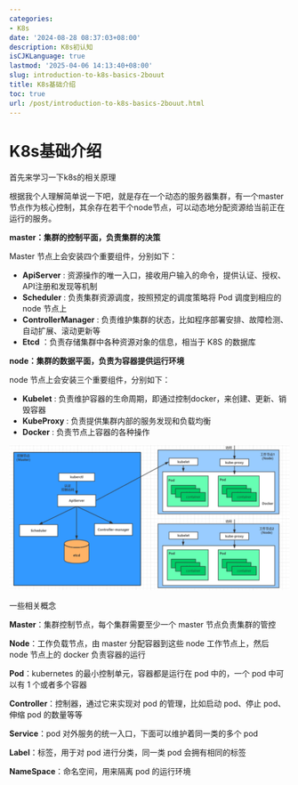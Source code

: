 ```yaml
---
categories:
- K8s
date: '2024-08-28 08:37:03+08:00'
description: K8s初认知
isCJKLanguage: true
lastmod: '2025-04-06 14:13:40+08:00'
slug: introduction-to-k8s-basics-2bouut
title: K8s基础介绍
toc: true
url: /post/introduction-to-k8s-basics-2bouut.html
---
```

# K8s基础介绍

首先来学习一下k8s的相关原理

根据我个人理解简单说一下吧，就是存在一个动态的服务器集群，有一个master节点作为核心控制，其余存在若干个node节点，可以动态地分配资源给当前正在运行的服务。

**master：集群的控制平面，负责集群的决策**

Master 节点上会安装四个重要组件，分别如下：

* **ApiServer** : 资源操作的唯一入口，接收用户输入的命令，提供认证、授权、API注册和发现等机制
* **Scheduler** : 负责集群资源调度，按照预定的调度策略将 Pod 调度到相应的 node 节点上
* **ControllerManager** : 负责维护集群的状态，比如程序部署安排、故障检测、自动扩展、滚动更新等
* **Etcd** ：负责存储集群中各种资源对象的信息，相当于 K8S 的数据库

**node：集群的数据平面，负责为容器提供运行环境**

node 节点上会安装三个重要组件，分别如下：

* **Kubelet** : 负责维护容器的生命周期，即通过控制docker，来创建、更新、销毁容器
* **KubeProxy** : 负责提供集群内部的服务发现和负载均衡
* **Docker** : 负责节点上容器的各种操作

​![1717071368265-c5cc572e-9a59-4401-a063-f886ae852b0f](https://raw.githubusercontent.com/Wh1teJ0ker/PicGo/main/Pic/net-img-1717071368265-c5cc572e-9a59-4401-a063-f886ae852b0f-20240828083736-ytr4d5l.png)​

一些相关概念

**Master**：集群控制节点，每个集群需要至少一个 master 节点负责集群的管控

**Node**：工作负载节点，由 master 分配容器到这些 node 工作节点上，然后 node 节点上的 docker 负责容器的运行

**Pod**：kubernetes 的最小控制单元，容器都是运行在 pod 中的，一个 pod 中可以有 1 个或者多个容器

**Controller**：控制器，通过它来实现对 pod 的管理，比如启动 pod、停止 pod、伸缩 pod 的数量等等

**Service**：pod 对外服务的统一入口，下面可以维护着同一类的多个 pod

**Label**：标签，用于对 pod 进行分类，同一类 pod 会拥有相同的标签

**NameSpace**：命名空间，用来隔离 pod 的运行环境
